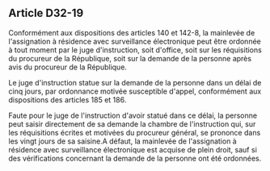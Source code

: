 Article D32-19
----
Conformément aux dispositions des articles 140 et 142-8, la mainlevée de
l'assignation à résidence avec surveillance électronique peut être ordonnée à
tout moment par le juge d'instruction, soit d'office, soit sur les réquisitions
du procureur de la République, soit sur la demande de la personne après avis du
procureur de la République.

Le juge d'instruction statue sur la demande de la personne dans un délai de cinq
jours, par ordonnance motivée susceptible d'appel, conformément aux dispositions
des articles 185 et 186.

Faute pour le juge de l'instruction d'avoir statué dans ce délai, la personne
peut saisir directement de sa demande la chambre de l'instruction qui, sur les
réquisitions écrites et motivées du procureur général, se prononce dans les
vingt jours de sa saisine.A défaut, la mainlevée de l'assignation à résidence
avec surveillance électronique est acquise de plein droit, sauf si des
vérifications concernant la demande de la personne ont été ordonnées.
